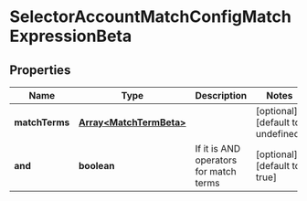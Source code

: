 # SelectorAccountMatchConfigMatchExpressionBeta

## Properties

Name | Type | Description | Notes
------------ | ------------- | ------------- | -------------
**matchTerms** | [**Array&lt;MatchTermBeta&gt;**](MatchTermBeta.md) |  | [optional] [default to undefined]
**and** | **boolean** | If it is AND operators for match terms | [optional] [default to true]

